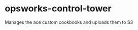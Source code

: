 opsworks-control-tower
=========================

Manages the ace custom cookbooks and uploads them to S3
